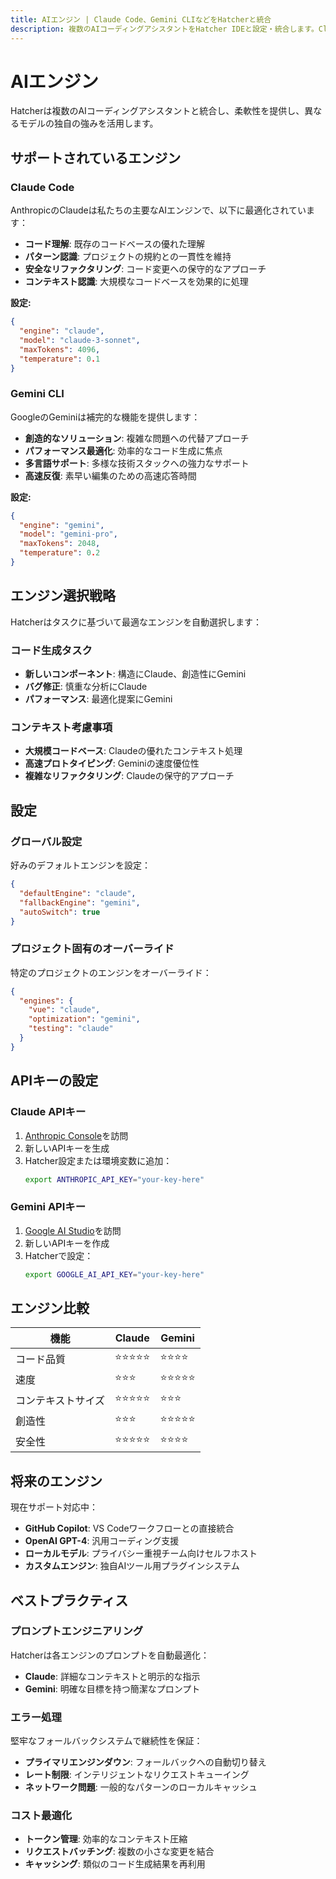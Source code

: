 ```yaml
---
title: AIエンジン | Claude Code、Gemini CLIなどをHatcherと統合
description: 複数のAIコーディングアシスタントをHatcher IDEと設定・統合します。Claude Code、Gemini CLI、その他のAIエンジンをサポートし、柔軟で強力な開発ワークフローを実現。
---
```


# AIエンジン

Hatcherは複数のAIコーディングアシスタントと統合し、柔軟性を提供し、異なるモデルの独自の強みを活用します。

## サポートされているエンジン

### Claude Code

AnthropicのClaudeは私たちの主要なAIエンジンで、以下に最適化されています：

- **コード理解**: 既存のコードベースの優れた理解
- **パターン認識**: プロジェクトの規約との一貫性を維持
- **安全なリファクタリング**: コード変更への保守的なアプローチ
- **コンテキスト認識**: 大規模なコードベースを効果的に処理

**設定:**

```json
{
  "engine": "claude",
  "model": "claude-3-sonnet",
  "maxTokens": 4096,
  "temperature": 0.1
}
```

### Gemini CLI

GoogleのGeminiは補完的な機能を提供します：

- **創造的なソリューション**: 複雑な問題への代替アプローチ
- **パフォーマンス最適化**: 効率的なコード生成に焦点
- **多言語サポート**: 多様な技術スタックへの強力なサポート
- **高速反復**: 素早い編集のための高速応答時間

**設定:**

```json
{
  "engine": "gemini",
  "model": "gemini-pro",
  "maxTokens": 2048,
  "temperature": 0.2
}
```

## エンジン選択戦略

Hatcherはタスクに基づいて最適なエンジンを自動選択します：

### コード生成タスク

- **新しいコンポーネント**: 構造にClaude、創造性にGemini
- **バグ修正**: 慎重な分析にClaude
- **パフォーマンス**: 最適化提案にGemini

### コンテキスト考慮事項

- **大規模コードベース**: Claudeの優れたコンテキスト処理
- **高速プロトタイピング**: Geminiの速度優位性
- **複雑なリファクタリング**: Claudeの保守的アプローチ

## 設定

### グローバル設定

好みのデフォルトエンジンを設定：

```json
{
  "defaultEngine": "claude",
  "fallbackEngine": "gemini",
  "autoSwitch": true
}
```

### プロジェクト固有のオーバーライド

特定のプロジェクトのエンジンをオーバーライド：

```json
{
  "engines": {
    "vue": "claude",
    "optimization": "gemini",
    "testing": "claude"
  }
}
```

## APIキーの設定

### Claude APIキー

1. [Anthropic Console](https://console.anthropic.com)を訪問
2. 新しいAPIキーを生成
3. Hatcher設定または環境変数に追加：
   ```bash
   export ANTHROPIC_API_KEY="your-key-here"
   ```

### Gemini APIキー

1. [Google AI Studio](https://aistudio.google.com)を訪問
2. 新しいAPIキーを作成
3. Hatcherで設定：
   ```bash
   export GOOGLE_AI_API_KEY="your-key-here"
   ```

## エンジン比較

| 機能               | Claude     | Gemini     |
| ------------------ | ---------- | ---------- |
| コード品質         | ⭐⭐⭐⭐⭐ | ⭐⭐⭐⭐   |
| 速度               | ⭐⭐⭐     | ⭐⭐⭐⭐⭐ |
| コンテキストサイズ | ⭐⭐⭐⭐⭐ | ⭐⭐⭐     |
| 創造性             | ⭐⭐⭐     | ⭐⭐⭐⭐⭐ |
| 安全性             | ⭐⭐⭐⭐⭐ | ⭐⭐⭐⭐   |

## 将来のエンジン

現在サポート対応中：

- **GitHub Copilot**: VS Codeワークフローとの直接統合
- **OpenAI GPT-4**: 汎用コーディング支援
- **ローカルモデル**: プライバシー重視チーム向けセルフホスト
- **カスタムエンジン**: 独自AIツール用プラグインシステム

## ベストプラクティス

### プロンプトエンジニアリング

Hatcherは各エンジンのプロンプトを自動最適化：

- **Claude**: 詳細なコンテキストと明示的な指示
- **Gemini**: 明確な目標を持つ簡潔なプロンプト

### エラー処理

堅牢なフォールバックシステムで継続性を保証：

- **プライマリエンジンダウン**: フォールバックへの自動切り替え
- **レート制限**: インテリジェントなリクエストキューイング
- **ネットワーク問題**: 一般的なパターンのローカルキャッシュ

### コスト最適化

- **トークン管理**: 効率的なコンテキスト圧縮
- **リクエストバッチング**: 複数の小さな変更を結合
- **キャッシング**: 類似のコード生成結果を再利用
